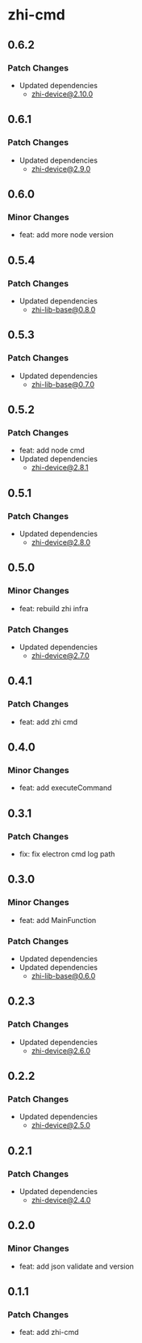 # zhi-cmd

## 0.6.2

### Patch Changes

- Updated dependencies
  - zhi-device@2.10.0

## 0.6.1

### Patch Changes

- Updated dependencies
  - zhi-device@2.9.0

## 0.6.0

### Minor Changes

- feat: add more node version

## 0.5.4

### Patch Changes

- Updated dependencies
  - zhi-lib-base@0.8.0

## 0.5.3

### Patch Changes

- Updated dependencies
  - zhi-lib-base@0.7.0

## 0.5.2

### Patch Changes

- feat: add node cmd
- Updated dependencies
  - zhi-device@2.8.1

## 0.5.1

### Patch Changes

- Updated dependencies
  - zhi-device@2.8.0

## 0.5.0

### Minor Changes

- feat: rebuild zhi infra

### Patch Changes

- Updated dependencies
  - zhi-device@2.7.0

## 0.4.1

### Patch Changes

- feat: add zhi cmd

## 0.4.0

### Minor Changes

- feat: add executeCommand

## 0.3.1

### Patch Changes

- fix: fix electron cmd log path

## 0.3.0

### Minor Changes

- feat: add MainFunction

### Patch Changes

- Updated dependencies
- Updated dependencies
  - zhi-lib-base@0.6.0

## 0.2.3

### Patch Changes

- Updated dependencies
  - zhi-device@2.6.0

## 0.2.2

### Patch Changes

- Updated dependencies
  - zhi-device@2.5.0

## 0.2.1

### Patch Changes

- Updated dependencies
  - zhi-device@2.4.0

## 0.2.0

### Minor Changes

- feat: add json validate and version

## 0.1.1

### Patch Changes

- feat: add zhi-cmd
